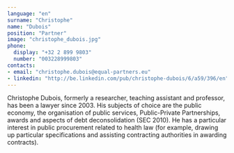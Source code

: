 ```yaml
---
language: "en"
surname: "Christophe"
name: "Dubois"
position: "Partner"
image: "christophe_dubois.jpg"
phone:
  display: "+32 2 899 9803"
  number: "003228999803"
contacts:
- email: "christophe.dubois@equal-partners.eu"
- linkedin: "http://be.linkedin.com/pub/christophe-dubois/6/a59/396/en"
---
```

Christophe Dubois, formerly a researcher, teaching assistant and professor, has been a lawyer since 2003. His subjects of choice are the public economy, the organisation of public services, Public-Private Partnerships, awards and aspects of debt deconsolidation (SEC 2010). He has a particular interest in public procurement related to health law (for example, drawing up particular specifications and assisting contracting authorities in awarding contracts).
